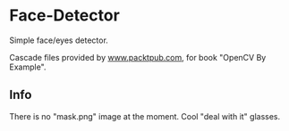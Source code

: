 # Face-Detector
Simple face/eyes detector.

Cascade files provided by www.packtpub.com, for book "OpenCV By Example".

## Info
There is no "mask.png" image at the moment. Cool "deal with it" glasses.